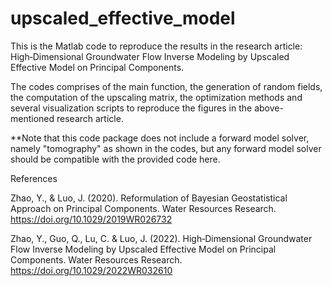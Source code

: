 # upscaled_effective_model

This is the Matlab code to reproduce the results in the research article: High‐Dimensional Groundwater Flow Inverse Modeling by Upscaled Effective Model on Principal Components.

The codes comprises of the main function, the generation of random fields, the computation of the upscaling matrix, the optimization methods and several visualization scripts to reproduce the figures in the above-mentioned research article.

**Note that this code package does not include a forward model solver, namely "tomography" as shown in the codes, but any forward model solver should be compatible with the provided code here.

References

Zhao, Y., & Luo, J. (2020). Reformulation of Bayesian Geostatistical Approach on Principal Components. Water Resources Research. https://doi.org/10.1029/2019WR026732

Zhao, Y., Guo, Q., Lu, C. & Luo, J. (2022). High‐Dimensional Groundwater Flow Inverse Modeling by Upscaled Effective Model on Principal Components. Water Resources Research. https://doi.org/10.1029/2022WR032610

